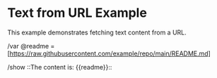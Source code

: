 # Text from URL Example

This example demonstrates fetching text content from a URL.

/var @readme = [https://raw.githubusercontent.com/example/repo/main/README.md]

/show ::The content is: {{readme}}::
